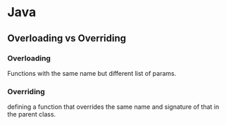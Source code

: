 # Java

## Overloading vs Overriding
### Overloading
Functions with the same name but different list of params.

### Overriding
defining a function that overrides the same name and signature of that in the parent class.